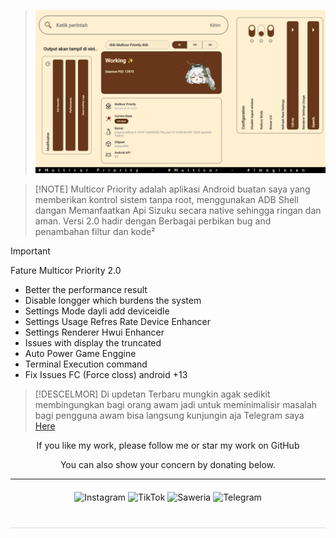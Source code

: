 > ![Git text](/iorenp/IFS.png)

>  [!NOTE]
> Multicor Priority adalah aplikasi Android buatan saya yang memberikan kontrol sistem tanpa root, menggunakan ADB Shell dangan Memanfaatkan Api Sizuku secara native sehingga ringan dan aman. Versi 2.0 hadir dengan Berbagai perbikan bug and penambahan filtur dan kode²

> [!IMPORTANT]
> Fature Multicor Priority 2.0
> - Better the performance result
> - Disable longger which burdens the system 
> - Settings Mode dayli add deviceidle
> - Settings Usage Refres Rate Device Enhancer
> - Settings Renderer Hwui Enhancer
> - Issues with display the truncated
> - Auto Power Game Enggine
> - Terminal Execution command
> - Fix Issues FC (Force closs) android +13

> [!DESCELMOR]
> Di updetan Terbaru mungkin agak sedikit membingungkan bagi orang awam
> jadi untuk meminimalisir masalah bagi pengguna awam bisa langsung kunjungin aja
> Telegram saya [Here](https://t.me/Yeye_PID)


<!-- Tambahkan ini di <head> HTML kamu -->
<div align="center">
  If you like my work, please follow me or star my work on GitHub
  
You can also show your concern by donating below.
<div align="center">
 </div>
<hr/>

  <div style="margin: 20px 0;">
    <a href="https://www.instagram.com/pai_calll?igsh=OGZnYmZ5OGdiMG9r" target="_blank" style="text-decoration: none;">
      <img src="https://img.shields.io/badge/-Instagram-red?style=for-the-badge&logo=instagram&logoColor=white" alt="Instagram">
    </a>
    <a href="https://www.tiktok.com/@pai.call" target="_blank" style="text-decoration: none;">
      <img src="https://img.shields.io/badge/-TikTok-black?style=for-the-badge&logo=tiktok&logoColor=white" alt="TikTok">
    </a>
    <a href="https://saweria.co/Uniccc" target="_blank" style="text-decoration: none;">
      <img src="https://img.shields.io/badge/-Saweria-yellow?style=for-the-badge&logo=saweria&logoColor=white" alt="Saweria">
    </a>
    <a href="https://t.me/Yeye_PID" target="_blank" style="text-decoration: none;">
      <img src="https://img.shields.io/badge/-Telegram-blue?style=for-the-badge&logo=telegram&logoColor=white" alt="Telegram">
    </a>
  </div>

  <hr style="border: none; height: 1px; background: #ddd; margin: 40px 0;">

</div>
